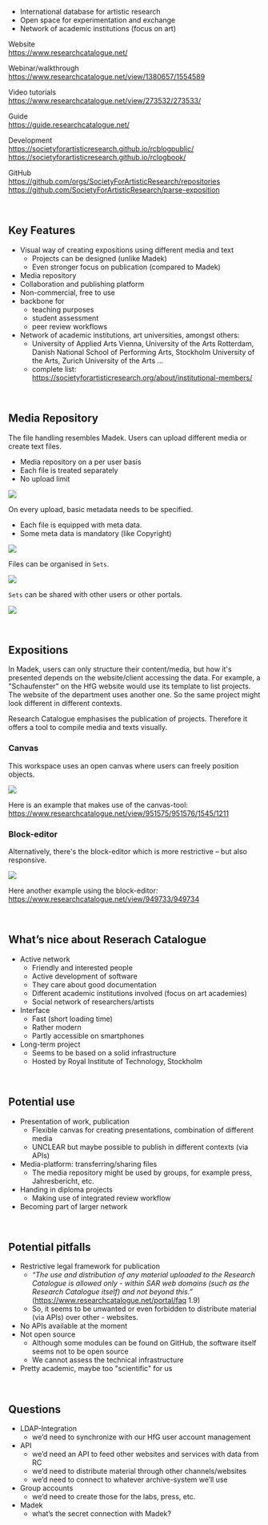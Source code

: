 - International database for artistic research  
- Open space for experimentation and exchange  
- Network of academic institutions (focus on art)

Website  
https://www.researchcatalogue.net/  

Webinar/walkthrough  
https://www.researchcatalogue.net/view/1380657/1554589  

Video tutorials  
https://www.researchcatalogue.net/view/273532/273533/  

Guide  
https://guide.researchcatalogue.net/  

Development  
https://societyforartisticresearch.github.io/rcblogpublic/    
https://societyforartisticresearch.github.io/rclogbook/  

GitHub  
https://github.com/orgs/SocietyForArtisticResearch/repositories  
https://github.com/SocietyForArtisticResearch/parse-exposition  

&nbsp; 

## Key Features

- Visual way of creating expositions using different media and text
   - Projects can be designed (unlike Madek)
   - Even stronger focus on publication (compared to Madek)
- Media repository
- Collaboration and publishing platform
- Non-commercial, free to use
- backbone for 
   - teaching purposes
   - student assessment
   - peer review workflows
- Network of academic institutions, art universities, amongst others: 
   - University of Applied Arts Vienna, University of the Arts Rotterdam, Danish National School of Performing Arts, Stockholm University of the Arts, Zurich University of the Arts ... 
   - complete list: https://societyforartisticresearch.org/about/institutional-members/

&nbsp;

## Media Repository

The file handling resembles Madek. Users can upload different media or create text files.  
- Media repository on a per user basis
- Each file is treated separately
- No upload limit  

![](media-repository-1.png)

On every upload, basic metadata needs to be specified.  
- Each file is equipped with meta data. 
- Some meta data is mandatory (like Copyright)  

![](media-repository-2.png)

Files can be organised in `Sets`.  

![](set.png)

`Sets` can be shared with other users or other portals.   

![](set-share.png)

&nbsp;

## Expositions

In Madek, users can only structure their content/media, but how it's presented depends on the website/client accessing the data. For example, a "Schaufenster" on the HfG website would use its template to list projects. The website of the department uses another one. So the same project might look different in different contexts.  

Research Catalogue emphasises the publication of projects. Therefore it offers a tool to compile media and texts visually. 

### Canvas
This workspace uses an open canvas where users can freely position objects. 

![](workspace.png)

Here is an example that makes use of the canvas-tool:  
https://www.researchcatalogue.net/view/951575/951576/1545/1211


### Block-editor
Alternatively, there's the block-editor which is more restrictive – but also responsive. 

![](block-editor.png)

Here another example using the block-editor:  
https://www.researchcatalogue.net/view/949733/949734

&nbsp;

## What’s nice about Reserach Catalogue

- Active network
   - Friendly and interested people
   - Active development of software
   - They care about good documentation
   - Different academic institutions involved (focus on art academies)
   - Social network of researchers/artists
- Interface
   - Fast (short loading time)
   - Rather modern
   - Partly accessible on smartphones
- Long-term project
   - Seems to be based on a solid infrastructure
   - Hosted by Royal Institute of Technology, Stockholm

&nbsp;

## Potential use

- Presentation of work, publication
   - Flexible canvas for creating presentations, combination of different media
   - UNCLEAR but maybe possible to publish in different contexts (via APIs)
- Media-platform: transferring/sharing files
   - The media repository might be used by groups, for example press, Jahresbericht, etc.
- Handing in diploma projects
   - Making use of integrated review workflow
- Becoming part of larger network

&nbsp;

## Potential pitfalls

- Restrictive legal framework for publication
   - *“The use and distribution of any material uploaded to the Research Catalogue is allowed only - within SAR web domains (such as the Research Catalogue itself) and not beyond this.”* (https://www.researchcatalogue.net/portal/faq 1.9)
   - So, it seems to be unwanted or even forbidden to distribute material (via APIs) over other - websites.
- No APIs available at the moment
- Not open source
   - Although some modules can be found on GitHub, the software itself seems not to be open source
   - We cannot assess the technical infrastructure
- Pretty academic, maybe too "scientific" for us

&nbsp;

## Questions

- LDAP-Integration
   - we’d need to synchronize with our HfG user account management
- API
   - we’d need an API to feed other websites and services with data from RC 
   - we’d need to distribute material through other channels/websites
   - we’d need to connect to whatever archive-system we’ll use
- Group accounts
   - we’d need to create those for the labs, press, etc.
- Madek
   - what’s the secret connection with Madek?
